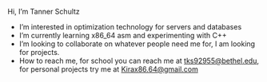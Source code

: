 Hi, I’m Tanner Schultz
- I’m interested in optimization technology for servers and databases
- I’m currently learning x86_64 asm and experimenting with C++
- I’m looking to collaborate on whatever people need me for, I am looking for projects.
- How to reach me, for school you can reach me at tks92955@bethel.edu, for personal projects try me at Kirax86.64@gmail.com
